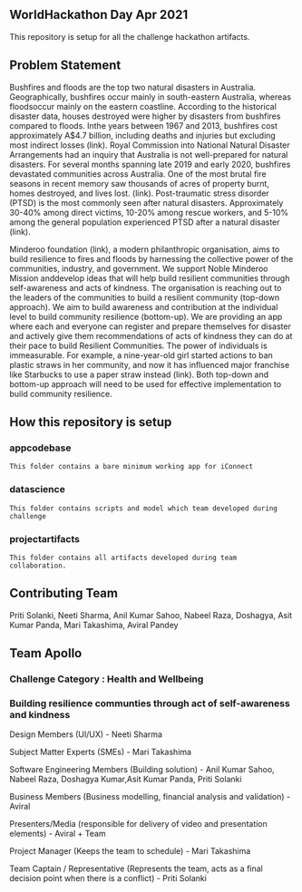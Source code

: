 
## WorldHackathon Day Apr 2021

This repository is setup for all the challenge hackathon artifacts.

## Problem Statement

Bushfires and floods are the top two natural disasters in Australia. Geographically, bushfires occur mainly in south-eastern Australia, whereas floodsoccur mainly on the eastern coastline. According to the historical disaster data, houses destroyed were higher by disasters from bushfires compared to floods. Inthe years between 1967 and 2013, bushfires cost approximately A$4.7 billion, including deaths and injuries but excluding most indirect losses (link). Royal Commission into National Natural Disaster Arrangements had an inquiry that Australia is not well-prepared for natural disasters.  For several months spanning late 2019 and early 2020, bushfires devastated communities across Australia. One of the most brutal fire seasons in recent memory saw thousands of acres of property burnt, homes destroyed, and lives lost. (link). Post-traumatic stress disorder (PTSD) is the most commonly seen after natural disasters. Approximately 30-40% among direct victims, 10-20% among rescue workers, and 5-10% among the general population experienced PTSD after a natural disaster (link). 

Minderoo foundation (link), a modern philanthropic organisation, aims to build resilience to fires and floods by harnessing the collective power of the communities, industry, and government. We support Noble Minderoo Mission anddevelop ideas that will help build resilient communities through self-awareness and acts of kindness. The organisation is reaching out to the leaders of the communities to build a resilient community (top-down approach). We aim to build awareness and contribution at the individual level to build community resilience (bottom-up).  We are providing an app where each and everyone can register and prepare themselves for disaster and actively give them 
recommendations of acts of kindness they can do at their pace to build Resilient Communities. The power of individuals is immeasurable. For example, a nine-year-old girl started actions to ban plastic straws in her community, and now it has influenced major franchise like Starbucks to use a paper straw instead (link). Both top-down and bottom-up approach will need to be used for effective implementation to build community resilience. 

## How this repository is setup

### appcodebase

    This folder contains a bare minimum working app for iConnect
    
### datascience

    This folder contains scripts and model which team developed during challenge

### projectartifacts

    This folder contains all artifacts developed during team collaboration.


## Contributing Team

Priti Solanki, Neeti Sharma, Anil Kumar Sahoo, Nabeel Raza, Doshagya, Asit Kumar Panda, Mari Takashima, Aviral Pandey
    
## Team Apollo 
### Challenge Category : Health and Wellbeing
### Building resilience communties through act of self-awareness and kindness

Design Members (UI/UX) -  Neeti Sharma <br/>

Subject Matter Experts (SMEs) - Mari Takashima <br/>

Software Engineering Members (Building solution) - Anil Kumar Sahoo, Nabeel Raza, Doshagya Kumar,Asit Kumar Panda, Priti Solanki <br/>

Business Members (Business modelling, financial analysis and validation) - Aviral <br />

Presenters/Media (responsible for delivery of video and presentation elements) -  Aviral + Team <br/>

Project Manager (Keeps the team to schedule) - Mari Takashima <br/>

Team Captain / Representative (Represents the team, acts as a final decision point when there is a conflict) - Priti Solanki <br/>
